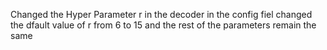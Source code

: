 Changed the Hyper Parameter r in the decoder
in the config fiel changed the dfault value of r from 6 to 15 and the rest of the parameters remain the same
